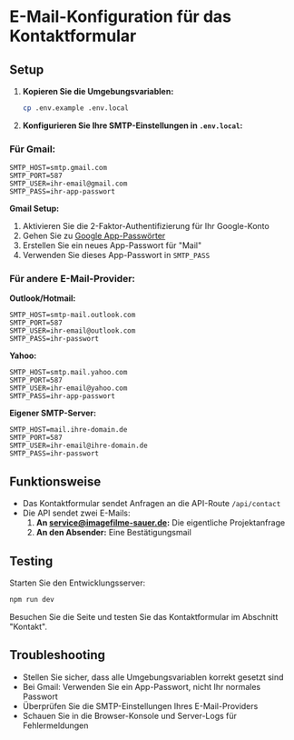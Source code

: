 # E-Mail-Konfiguration für das Kontaktformular

## Setup

1. **Kopieren Sie die Umgebungsvariablen:**
   ```bash
   cp .env.example .env.local
   ```

2. **Konfigurieren Sie Ihre SMTP-Einstellungen in `.env.local`:**

### Für Gmail:
```env
SMTP_HOST=smtp.gmail.com
SMTP_PORT=587
SMTP_USER=ihr-email@gmail.com
SMTP_PASS=ihr-app-passwort
```

**Gmail Setup:**
1. Aktivieren Sie die 2-Faktor-Authentifizierung für Ihr Google-Konto
2. Gehen Sie zu [Google App-Passwörter](https://myaccount.google.com/apppasswords)
3. Erstellen Sie ein neues App-Passwort für "Mail"
4. Verwenden Sie dieses App-Passwort in `SMTP_PASS`

### Für andere E-Mail-Provider:

**Outlook/Hotmail:**
```env
SMTP_HOST=smtp-mail.outlook.com
SMTP_PORT=587
SMTP_USER=ihr-email@outlook.com
SMTP_PASS=ihr-passwort
```

**Yahoo:**
```env
SMTP_HOST=smtp.mail.yahoo.com
SMTP_PORT=587
SMTP_USER=ihr-email@yahoo.com
SMTP_PASS=ihr-app-passwort
```

**Eigener SMTP-Server:**
```env
SMTP_HOST=mail.ihre-domain.de
SMTP_PORT=587
SMTP_USER=ihr-email@ihre-domain.de
SMTP_PASS=ihr-passwort
```

## Funktionsweise

- Das Kontaktformular sendet Anfragen an die API-Route `/api/contact`
- Die API sendet zwei E-Mails:
  1. **An service@imagefilme-sauer.de:** Die eigentliche Projektanfrage
  2. **An den Absender:** Eine Bestätigungsmail

## Testing

Starten Sie den Entwicklungsserver:
```bash
npm run dev
```

Besuchen Sie die Seite und testen Sie das Kontaktformular im Abschnitt "Kontakt".

## Troubleshooting

- Stellen Sie sicher, dass alle Umgebungsvariablen korrekt gesetzt sind
- Bei Gmail: Verwenden Sie ein App-Passwort, nicht Ihr normales Passwort
- Überprüfen Sie die SMTP-Einstellungen Ihres E-Mail-Providers
- Schauen Sie in die Browser-Konsole und Server-Logs für Fehlermeldungen
